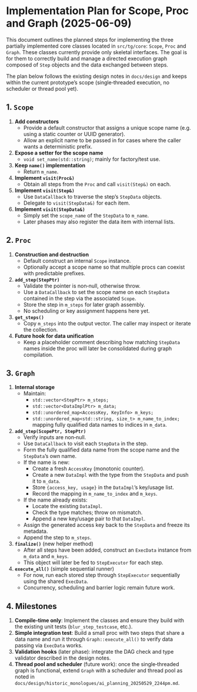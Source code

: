 # Implementation Plan for Scope, Proc and Graph (2025-06-09)

This document outlines the planned steps for implementing the three partially
implemented core classes located in `src/tg/core`: `Scope`, `Proc` and
`Graph`.  These classes currently provide only skeletal interfaces.  The goal is
for them to correctly build and manage a directed execution graph composed of
`Step` objects and the data exchanged between steps.

The plan below follows the existing design notes in `docs/design` and keeps
within the current prototype’s scope (single‑threaded execution, no scheduler or
thread pool yet).

## 1. `Scope`

1. **Add constructors**
   - Provide a default constructor that assigns a unique scope name (e.g. using a
     static counter or UUID generator).
   - Allow an explicit name to be passed in for cases where the caller wants a
     deterministic prefix.
2. **Expose a setter for the scope name**
   - `void set_name(std::string)`; mainly for factory/test use.
3. **Keep `name()` implementation**
   - Return `m_name`.
4. **Implement `visit(Proc&)`**
   - Obtain all steps from the `Proc` and call `visit(Step&)` on each.
5. **Implement `visit(Step&)`**
   - Use `DataCallback` to traverse the step’s `StepData` objects.
   - Delegate to `visit(StepData&)` for each item.
6. **Implement `visit(StepData&)`**
   - Simply set the `scope_name` of the `StepData` to `m_name`.
   - Later phases may also register the data item with internal lists.

## 2. `Proc`

1. **Construction and destruction**
   - Default construct an internal `Scope` instance.
   - Optionally accept a scope name so that multiple procs can coexist with
     predictable prefixes.
2. **`add_step(StepPtr)`**
   - Validate the pointer is non‑null, otherwise throw.
   - Use a `DataCallback` to set the scope name on each `StepData` contained in
     the step via the associated `Scope`.
   - Store the step in `m_steps` for later graph assembly.
   - No scheduling or key assignment happens here yet.
3. **`get_steps()`**
   - Copy `m_steps` into the output vector.  The caller may inspect or iterate
     the collection.
4. **Future hook for data unification**
   - Keep a placeholder comment describing how matching `StepData` names inside
     the proc will later be consolidated during graph compilation.

## 3. `Graph`

1. **Internal storage**
   - Maintain:
     - `std::vector<StepPtr> m_steps;`
     - `std::vector<DataImplPtr> m_data;`
     - `std::unordered_map<AccessKey, KeyInfo> m_keys;`
     - `std::unordered_map<std::string, size_t> m_name_to_index;` mapping fully
       qualified data names to indices in `m_data`.
2. **`add_step(ScopePtr, StepPtr)`**
   - Verify inputs are non‑null.
   - Use `DataCallback` to visit each `StepData` in the step.
   - Form the fully qualified data name from the scope name and the
     `StepData`’s own name.
   - If the name is new:
     - Create a fresh `AccessKey` (monotonic counter).
     - Create a new `DataImpl` with the type from the `StepData` and push it to
       `m_data`.
     - Store `{access_key, usage}` in the `DataImpl`’s key/usage list.
     - Record the mapping in `m_name_to_index` and `m_keys`.
   - If the name already exists:
     - Locate the existing `DataImpl`.
     - Check the type matches; throw on mismatch.
     - Append a new key/usage pair to that `DataImpl`.
   - Assign the generated access key back to the `StepData` and freeze its
     metadata.
   - Append the step to `m_steps`.
3. **`finalize()`** (new helper method)
   - After all steps have been added, construct an `ExecData` instance from
     `m_data` and `m_keys`.
   - This object will later be fed to `StepExecutor` for each step.
4. **`execute_all()`** (simple sequential runner)
   - For now, run each stored step through `StepExecutor` sequentially using the
     shared `ExecData`.
   - Concurrency, scheduling and barrier logic remain future work.

## 4. Milestones

1. **Compile‑time only**: Implement the classes and ensure they build with the
   existing unit tests (`blur_step_testcase`, etc.).
2. **Simple integration test**: Build a small proc with two steps that share a
   data name and run it through `Graph::execute_all()` to verify data passing via
   `ExecData` works.
3. **Validation hooks** (later phase): integrate the DAG check and type
   validator described in the design notes.
4. **Thread pool and scheduler** (future work): once the single‑threaded graph is
   functional, extend `Graph` with a scheduler and thread pool as noted in
   `docs/design/historic_monologues/ai_planning_20250529_2244pm.md`.

